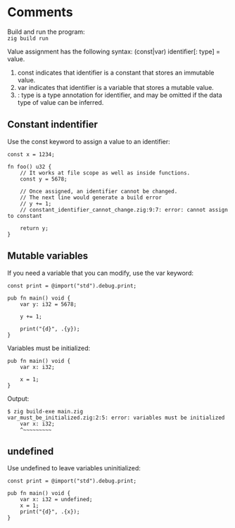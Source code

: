 # Comments

Build and run the program:</br>
`zig build run`

Value assignment has the following syntax: (const|var) identifier[: type] = value.

<ol>
<li> const indicates that identifier is a constant that stores an immutable value.</li>
<li> var indicates that identifier is a variable that stores a mutable value.</li>
<li> : type is a type annotation for identifier, and may be omitted if the data type of value can be inferred.</li>
</ol>

## Constant indentifier

Use the const keyword to assign a value to an identifier:

```
const x = 1234;

fn foo() u32 {
    // It works at file scope as well as inside functions.
    const y = 5678;

    // Once assigned, an identifier cannot be changed.
    // The next line would generate a build error
    // y += 1;
    // constant_identifier_cannot_change.zig:9:7: error: cannot assign to constant

    return y;
}
```

## Mutable variables

If you need a variable that you can modify, use the var keyword:

```
const print = @import("std").debug.print;

pub fn main() void {
    var y: i32 = 5678;

    y += 1;

    print("{d}", .{y});
}
```

Variables must be initialized:
```
pub fn main() void {
    var x: i32;

    x = 1;
}
```
Output:
```
$ zig build-exe main.zig
var_must_be_initialized.zig:2:5: error: variables must be initialized
    var x: i32;
    ^~~~~~~~~~
```


## undefined

Use undefined to leave variables uninitialized:

```
const print = @import("std").debug.print;

pub fn main() void {
    var x: i32 = undefined;
    x = 1;
    print("{d}", .{x});
}
```